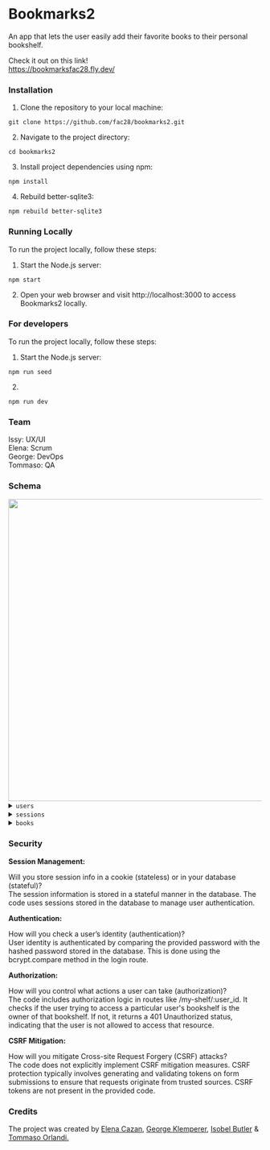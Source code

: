 # Bookmarks2

An app that lets the user easily add their favorite books to their personal bookshelf.

Check it out on this link!<br>
https://bookmarksfac28.fly.dev/ 


### Installation

1. Clone the repository to your local machine:

```shell
git clone https://github.com/fac28/bookmarks2.git
```

2. Navigate to the project directory:

```shell
cd bookmarks2
```

3. Install project dependencies using npm:

```shell
npm install
```

4. Rebuild better-sqlite3:

```shell
npm rebuild better-sqlite3
```

### Running Locally

To run the project locally, follow these steps:

1. Start the Node.js server:

```shell
npm start
```

2. Open your web browser and visit http://localhost:3000 to access Bookmarks2 locally.

### For developers

To run the project locally, follow these steps:

1. Start the Node.js server:

```shell
npm run seed
```

2.

```shell
npm run dev
```

### Team

Issy: UX/UI <br>
Elena: Scrum <br>
George: DevOps <br>
Tommaso: QA  

### Schema

<div align="center">
  <img src="https://github.com/fac28/bookmarks/assets/59057287/4c83fbb1-8a05-4adb-a2a9-29bb88c71ffa" width="600"/>
</div>

<details>
<summary><code>users</code></summary>

| column     | type     | constraints               |
| ---------- | -------- | ------------------------- |
| id         | integer  | primary key autoincrement |
| email      | text     | unique                    |
| hash       | text     |                           |
| created_at | datetime | DEFAULT CURRENT_TIMESTAMP |

</details>

<details>
<summary><code>sessions</code></summary>

| column     | type     | constraints               |
| ---------- | -------- | ------------------------- |
| id         | integer  | primary key               |
| user_id    | text     | foreign key               |
| expires_at | datetime | NOT NULL                  |
| created_at | datetime | DEFAULT CURRENT_TIMESTAMP |

</details>

<details>
<summary><code>books</code></summary>

| column     | type     | constraints               |
| ---------- | -------- | ------------------------- |
| id         | integer  | primary key autoincrement |
| user_id    | text     | foreign key               |
| title      | text     |                           |
| author     | text     |                           |
| review     | text     |                           |
| rating     | text     |                           |
| created_at | datetime | DEFAULT CURRENT_TIMESTAMP |

</details>

### Security 


<strong>Session Management:</strong>
  <p>
Will you store session info in a cookie (stateless) or in your database (stateful)?<br>
The session information is stored in a stateful manner in the database. The code uses sessions stored in the database to manage user authentication.
  </p>
<strong>Authentication:</strong>
<p>
How will you check a user’s identity (authentication)?<br>
User identity is authenticated by comparing the provided password with the hashed password stored in the database. This is done using the bcrypt.compare method in the login route.
</p>
<strong>Authorization:</strong>
<p>
How will you control what actions a user can take (authorization)?<br>
The code includes authorization logic in routes like /my-shelf/:user_id. It checks if the user trying to access a particular user's bookshelf is the owner of that bookshelf. If not, it returns a 401 Unauthorized status, indicating that the user is not allowed to access that resource.
</p>
<strong>CSRF Mitigation:</strong>
<p>
How will you mitigate Cross-site Request Forgery (CSRF) attacks?<br>
The code does not explicitly implement CSRF mitigation measures. CSRF protection typically involves generating and validating tokens on form submissions to ensure that requests originate from trusted sources. CSRF tokens are not present in the provided code.
</p>


### Credits

The project was created by <a href="https://github.com/cazanelena">Elena Cazan</a>, <a href="https://github.com/GeorgeKlemperer">George Klemperer</a>, <a href="https://github.com/isobelbutler">Isobel Butler</a> & <a href="https://github.com/benante">Tommaso Orlandi.</a>



